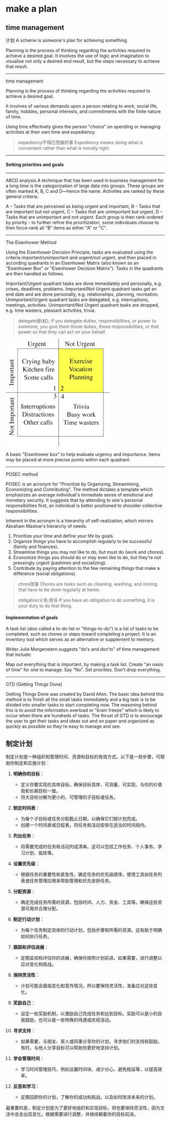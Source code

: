 # make a plan

## time management

计划
A scheme is someone's plan for achieving something

Planning is the process of thinking regarding the activities required to achieve a desired goal.
It involves the use of logic and imagination to visualise not only a desired end result, but the steps necessary to achieve that result.

---

time management

Planning is the process of thinking regarding the activities required to achieve a desired goal.

It involves of various demands upon a person relating to work, social life, family, hobbies, personal interests, and commitments with the finite nature of time.

Using time effectively gives the person "choice" on spending or managing activities at their own time and expediency.

> expediency不得已而做的事
> Expediency means doing what is convenient rather than what is morally right.

---

#### Setting priorities and goals

---

ABCD analysis
A technique that has been used in business management for a long time is the categorization of large data into groups. These groups are often marked A, B, C and D—hence the name. Activities are ranked by these general criteria:

A – Tasks that are perceived as being urgent and important,
B – Tasks that are important but not urgent,
C – Tasks that are unimportant but urgent,
D – Tasks that are unimportant and not urgent.
Each group is then rank-ordered by priority - to further refine the prioritization, some individuals choose to then force-rank all "B" items as either "A" or "C".

---

The Eisenhower Method

Using the Eisenhower Decision Principle, tasks are evaluated using the criteria important/unimportant and urgent/not urgent, and then placed in according quadrants in an Eisenhower Matrix (also known as an "Eisenhower Box" or "Eisenhower Decision Matrix"). Tasks in the quadrants are then handled as follows.

Important/Urgent quadrant tasks are done immediately and personally, e.g. crises, deadlines, problems.
Important/Not Urgent quadrant tasks get an end date and are done personally, e.g. relationships, planning, recreation.
Unimportant/Urgent quadrant tasks are delegated, e.g. interruptions, meetings, activities.
Unimportant/Not Urgent quadrant tasks are dropped, e.g. time wasters, pleasant activities, trivia.

> delegate授(权);
> If you delegate duties, responsibilities, or power to someone, you give them those duties, those responsibilities, or that power so that they can act on your behalf.

![Alt text](</assets/images/time management/image.png>)


A basic "Eisenhower box" to help evaluate urgency and importance. Items may be placed at more precise points within each quadrant.

---

POSEC method

POSEC is an acronym for "Prioritize by Organizing, Streamlining, Economizing and Contributing". The method dictates a template which emphasizes an average individual's immediate sense of emotional and monetary security. It suggests that by attending to one's personal responsibilities first, an individual is better positioned to shoulder collective responsibilities.

Inherent in the acronym is a hierarchy of self-realization, which mirrors Abraham Maslow's hierarchy of needs.

1. Prioritize your time and define your life by goals.
1. Organize things you have to accomplish regularly to be successful (family and finances).
1. Streamline things you may not like to do, but must do (work and chores).
1. Economize things you should do or may even like to do, but they're not pressingly urgent (pastimes and socializing).
1. Contribute by paying attention to the few remaining things that make a difference (social obligations).

> chres琐事
> Chores are tasks such as cleaning, washing, and ironing that have to be done regularly at home.
>
> obligation义务;责任
> If you have an obligation to do something, it is your duty to do that thing.

#### Implementation of goals

A task list (also called a to-do list or "things-to-do") is a list of tasks to be completed, such as chores or steps toward completing a project. It is an inventory tool which serves as an alternative or supplement to memory.

Writer Julie Morgenstern suggests "do's and don'ts" of time management that include:

Map out everything that is important, by making a task list.
Create "an oasis of time" for one to manage.
Say "No".
Set priorities.
Don't drop everything.

---

GTD (Getting Things Done)

Getting Things Done was created by David Allen. The basic idea behind this method is to finish all the small tasks immediately and a big task is to be divided into smaller tasks to start completing now. The reasoning behind this is to avoid the information overload or "brain freeze" which is likely to occur when there are hundreds of tasks. The thrust of GTD is to encourage the user to get their tasks and ideas out and on paper and organized as quickly as possible so they're easy to manage and see.


## 制定计划
制定计划是一种组织和管理时间、资源和目标的有效方式。以下是一些步骤，可帮助你制定和实施计划：

1. **明确你的目标**：
   - 定义你要实现的具体目标。确保目标具体、可测量、可实现、与你的价值观和长期目标一致。
   - 将大目标分解为更小的、可管理的子目标或任务。

2. **制定时间表**：
   - 为每个子目标或任务分配截止日期，以确保它们按计划完成。
   - 创建一个时间表或日程表，将任务和活动安排在适当的时间段内。

3. **列出任务**：
   - 将需要完成的任务和活动列成清单。这可以包括工作任务、个人事务、学习计划、锻炼等。

4. **设置优先级**：
   - 根据任务的重要性和紧急性，确定任务的优先级顺序。使用工具如任务列表或任务管理应用来帮助管理和优先安排任务。

5. **分配资源**：
   - 确定完成任务所需的资源，包括时间、人力、资金、工具等。确保这些资源可用并合理分配。

6. **制定行动计划**：
   - 为每个任务制定具体的行动计划，包括步骤和所需的资源。这有助于明确如何执行任务。

7. **跟踪和评估进展**：
   - 定期监视和评估你的进展，确保你按照计划前进。如果需要，进行调整以应对变化和挑战。

8. **保持灵活性**：
   - 计划可能会面临变化和意外情况，所以要保持灵活性，准备应对这些变化。

9. **奖励自己**：
   - 设定一些奖励机制，以激励自己完成任务和达到目标。奖励可以是小的自我鼓励，也可以是一些特殊的待遇或庆祝活动。

10. **寻求支持**：
    - 如果需要，与朋友、家人或同事分享你的计划，寻求他们的支持和鼓励。有时，与他人分享目标可以帮助你更好地坚持计划。

11. **学会管理时间**：
    - 学习时间管理技巧，例如设置时间块、减少分心、避免拖延等，以提高效率。

12. **反思和学习**：
    - 定期回顾你的计划，了解你的成功和挑战，以及如何改进未来的计划。

最重要的是，制定计划是为了更好地组织和实现目标，但也要保持灵活性，因为生活中总会出现变化。根据需要进行调整，并继续朝着你的目标前进。

